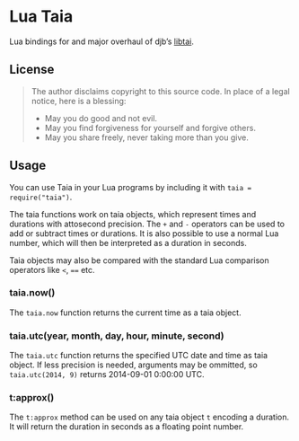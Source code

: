 # Lua Taia

Lua bindings for and major overhaul of djb’s [libtai](http://cr.yp.to/libtai.html).

## License

> The author disclaims copyright to this source code.
> In place of a legal notice, here is a blessing:
>
> * May you do good and not evil.
> * May you find forgiveness for yourself and forgive others.
> * May you share freely, never taking more than you give.

## Usage

You can use Taia in your Lua programs by including it with `taia = require("taia")`.

The taia functions work on taia objects, which represent times and durations with attosecond precision.
The `+` and `-` operators can be used to add or subtract times or durations.
It is also possible to use a normal Lua number, which will then be interpreted as a duration in seconds.

Taia objects may also be compared with the standard Lua comparison operators like `<`, `==` etc.

### taia.now()

The `taia.now` function returns the current time as a taia object.

### taia.utc(year, month, day, hour, minute, second)

The `taia.utc` function returns the specified UTC date and time as taia object.
If less precision is needed, arguments may be ommitted, so `taia.utc(2014, 9)` returns 2014-09-01 0:00:00 UTC.

### t:approx()

The `t:approx` method can be used on any taia object `t` encoding a duration.
It will return the duration in seconds as a floating point number.
